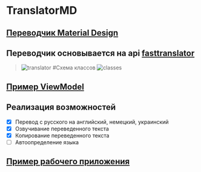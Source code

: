 # TranslatorMD
## [Переводчик Material Design](https://github.com/alexmihalyk23/TranslatorMD)
## Переводчик основывается на api [fasttranslator](https://fasttranslator.herokuapp.com/api)
> ![translator](https://user-images.githubusercontent.com/35634279/102473690-56bfb180-408a-11eb-862e-fa2e8ed2d7d5.png)
> #Схема классов
> ![classes](https://user-images.githubusercontent.com/35634279/109381456-25c2ef00-790d-11eb-9d05-835ca177d6f2.png)
## [Пример ViewModel](https://github.com/alexmihalyk23/TranslatorMD/blob/master/TranslatorMD/ViewModels/MainWindowViewModel.cs)

## Реализация возможностей

- [x] Перевод с русского на английский, немецкий, украинский
- [x] Озвучивание переведенного текста
- [x] Копирование переведенного текста
- [ ] Автоопределение языка

## [Пример рабочего приложения](https://github.com/alexmihalyk23/TranslatorMD/releases)

